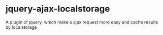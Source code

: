 # jquery-ajax-localstorage
A plugin of jquery, which make a ajax request more easy and cache results by localstorage
